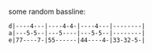 some random bassline:

```
d|----4---|----4-4-|----4---|--------|
a|---5-5--|---5----|---5-5--|--------|
e|77----7-|55------|44----4-|33-32-5-|
```

